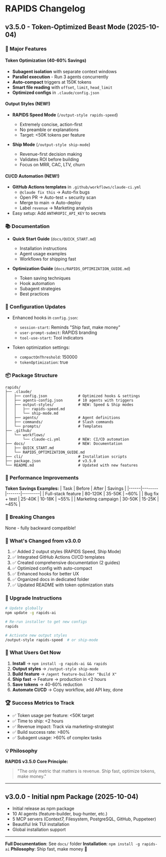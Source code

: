 # RAPIDS Changelog

## v3.5.0 - Token-Optimized Beast Mode (2025-10-04)

### 🚀 Major Features

#### Token Optimization (40-60% Savings)
- **Subagent isolation** with separate context windows
- **Parallel execution** - Run 3 agents concurrently
- **Auto-compact** triggers at 150K tokens
- **Smart file reading** with `offset`, `limit`, `head_limit`
- **Optimized configs** in `.claude/config.json`

#### Output Styles (NEW!)
- **RAPIDS Speed Mode** (`/output-style rapids-speed`)
  - Extremely concise, action-first
  - No preamble or explanations
  - Target: <50K tokens per feature

- **Ship Mode** (`/output-style ship-mode`)
  - Revenue-first decision making
  - Validates ROI before building
  - Focus on MRR, CAC, LTV, churn

#### CI/CD Automation (NEW!)
- **GitHub Actions templates** in `.github/workflows/claude-ci.yml`
  - `@claude fix this` → Auto-fix bugs
  - Open PR → Auto-test + security scan
  - Merge to main → Auto-deploy
  - Label `revenue` → Marketing analysis
- Easy setup: Add `ANTHROPIC_API_KEY` to secrets

### 📚 Documentation
- **Quick Start Guide** (`docs/QUICK_START.md`)
  - Installation instructions
  - Agent usage examples
  - Workflows for shipping fast

- **Optimization Guide** (`docs/RAPIDS_OPTIMIZATION_GUIDE.md`)
  - Token saving techniques
  - Hook automation
  - Subagent strategies
  - Best practices

### 🔧 Configuration Updates
- Enhanced hooks in `config.json`:
  - `session-start`: Reminds "Ship fast, make money"
  - `user-prompt-submit`: RAPIDS branding
  - `tool-use-start`: Tool indicators

- Token optimization settings:
  - `compactOnThreshold`: 150000
  - `tokenOptimization`: true

### 📦 Package Structure
```
rapids/
├── .claude/
│   ├── config.json              # Optimized hooks & settings
│   ├── agents-config.json       # 10 agents with triggers
│   ├── output-styles/           # NEW: Speed & Ship modes
│   │   ├── rapids-speed.md
│   │   └── ship-mode.md
│   ├── agents/                  # Agent definitions
│   ├── commands/                # Slash commands
│   └── prompts/                 # Templates
├── .github/
│   └── workflows/
│       └── claude-ci.yml        # NEW: CI/CD automation
├── docs/                        # NEW: Documentation
│   ├── QUICK_START.md
│   └── RAPIDS_OPTIMIZATION_GUIDE.md
├── cli/                         # Installation scripts
├── package.json                 # v3.5.0
└── README.md                    # Updated with new features
```

### 🎯 Performance Improvements

**Token Savings Examples:**
| Task | Before | After | Savings |
|------|--------|-------|---------|
| Full-stack feature | 80-120K | 35-50K | ~60% |
| Bug fix + test | 25-40K | 10-18K | ~55% |
| Marketing campaign | 30-50K | 15-25K | ~45% |

### 🔄 Breaking Changes
None - fully backward compatible!

### 📝 What's Changed from v3.0.0
1. ✅ Added 2 output styles (RAPIDS Speed, Ship Mode)
2. ✅ Integrated GitHub Actions CI/CD templates
3. ✅ Created comprehensive documentation (2 guides)
4. ✅ Optimized config with auto-compact
5. ✅ Enhanced hooks for better UX
6. ✅ Organized docs in dedicated folder
7. ✅ Updated README with token optimization stats

### 🚀 Upgrade Instructions

```bash
# Update globally
npm update -g rapids-ai

# Re-run installer to get new configs
rapids

# Activate new output styles
/output-style rapids-speed  # or ship-mode
```

### 🎉 What Users Get Now

1. **Install** → `npm install -g rapids-ai && rapids`
2. **Output styles** → `/output-style ship-mode`
3. **Build feature** → `/agent feature-builder "Build X"`
4. **Ship fast** → Feature → production in <2 hours
5. **Save tokens** → 40-60% reduction
6. **Automate CI/CD** → Copy workflow, add API key, done

### 🏆 Success Metrics to Track
- ✅ Token usage per feature: <50K target
- ✅ Time to ship: <2 hours
- ✅ Revenue impact: Track via marketing-strategist
- ✅ Build success rate: >80%
- ✅ Subagent usage: >60% of complex tasks

### 💡 Philosophy
**RAPIDS v3.5.0 Core Principle:**
> "The only metric that matters is revenue. Ship fast, optimize tokens, make money."

---

## v3.0.0 - Initial npm Package (2025-10-04)
- Initial release as npm package
- 10 AI agents (feature-builder, bug-hunter, etc.)
- 5 MCP servers (Context7, Filesystem, PostgreSQL, GitHub, Puppeteer)
- Beautiful Ink TUI installation
- Global installation support

---

**Full Documentation**: See `docs/` folder
**Installation**: `npm install -g rapids-ai`
**Philosophy**: Ship fast, make money 🚀
